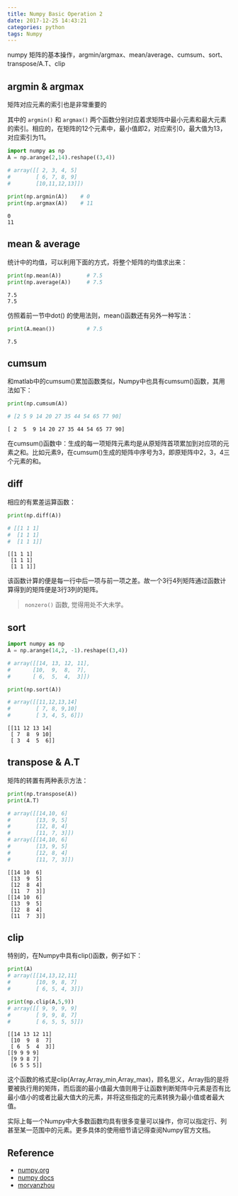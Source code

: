 ```yaml
---
title: Numpy Basic Operation 2
date: 2017-12-25 14:43:21
categories: python
tags: Numpy   
---
```


numpy 矩阵的基本操作，argmin/argmax、mean/average、cumsum、sort、transpose/A.T、clip

<!-- more -->

## argmin & argmax

矩阵对应元素的索引也是非常重要的

其中的 `argmin()` 和 `argmax()` 两个函数分别对应着求矩阵中最小元素和最大元素的索引。相应的，在矩阵的12个元素中，最小值即2，对应索引0，最大值为13，对应索引为11。


```python
import numpy as np
A = np.arange(2,14).reshape((3,4)) 

# array([[ 2, 3, 4, 5]
#        [ 6, 7, 8, 9]
#        [10,11,12,13]])
         
print(np.argmin(A))    # 0
print(np.argmax(A))    # 11
```

    0
    11


## mean & average

统计中的均值，可以利用下面的方式，将整个矩阵的均值求出来：


```python
print(np.mean(A))        # 7.5
print(np.average(A))     # 7.5
```

    7.5
    7.5


仿照着前一节中dot() 的使用法则，mean()函数还有另外一种写法：


```python
print(A.mean())          # 7.5
```

    7.5


## cumsum

和matlab中的cumsum()累加函数类似，Numpy中也具有cumsum()函数，其用法如下：


```python
print(np.cumsum(A)) 

# [2 5 9 14 20 27 35 44 54 65 77 90]
```

    [ 2  5  9 14 20 27 35 44 54 65 77 90]


在cumsum()函数中：生成的每一项矩阵元素均是从原矩阵首项累加到对应项的元素之和。比如元素9，在cumsum()生成的矩阵中序号为3，即原矩阵中2，3，4三个元素的和。

## diff

相应的有累差运算函数：


```python
print(np.diff(A))    

# [[1 1 1]
#  [1 1 1]
#  [1 1 1]]

```

    [[1 1 1]
     [1 1 1]
     [1 1 1]]


该函数计算的便是每一行中后一项与前一项之差。故一个3行4列矩阵通过函数计算得到的矩阵便是3行3列的矩阵。

> `nonzero()` 函数, 觉得用处不大未学。

## sort


```python
import numpy as np
A = np.arange(14,2, -1).reshape((3,4)) 

# array([[14, 13, 12, 11],
#       [10,  9,  8,  7],
#       [ 6,  5,  4,  3]])

print(np.sort(A))    

# array([[11,12,13,14]
#        [ 7, 8, 9,10]
#        [ 3, 4, 5, 6]])
```

    [[11 12 13 14]
     [ 7  8  9 10]
     [ 3  4  5  6]]


## transpose & A.T

矩阵的转置有两种表示方法：


```python
print(np.transpose(A))    
print(A.T)

# array([[14,10, 6]
#        [13, 9, 5]
#        [12, 8, 4]
#        [11, 7, 3]])
# array([[14,10, 6]
#        [13, 9, 5]
#        [12, 8, 4]
#        [11, 7, 3]])

```

    [[14 10  6]
     [13  9  5]
     [12  8  4]
     [11  7  3]]
    [[14 10  6]
     [13  9  5]
     [12  8  4]
     [11  7  3]]


## clip

特别的，在Numpy中具有clip()函数，例子如下：


```python
print(A)
# array([[14,13,12,11]
#        [10, 9, 8, 7]
#        [ 6, 5, 4, 3]])

print(np.clip(A,5,9))    
# array([[ 9, 9, 9, 9]
#        [ 9, 9, 8, 7]
#        [ 6, 5, 5, 5]])

```

    [[14 13 12 11]
     [10  9  8  7]
     [ 6  5  4  3]]
    [[9 9 9 9]
     [9 9 8 7]
     [6 5 5 5]]


这个函数的格式是clip(Array,Array_min,Array_max)，顾名思义，Array指的是将要被执行用的矩阵，而后面的最小值最大值则用于让函数判断矩阵中元素是否有比最小值小的或者比最大值大的元素，并将这些指定的元素转换为最小值或者最大值。

实际上每一个Numpy中大多数函数均具有很多变量可以操作，你可以指定行、列甚至某一范围中的元素。更多具体的使用细节请记得查阅Numpy官方文档。


## Reference

- [numpy.org][1]
- [numpy docs][2]
- [morvanzhou][3]

[1]: http://www.numpy.org/
[2]: https://docs.scipy.org/doc/numpy-dev/user/quickstart.html
[3]: https://morvanzhou.github.io
